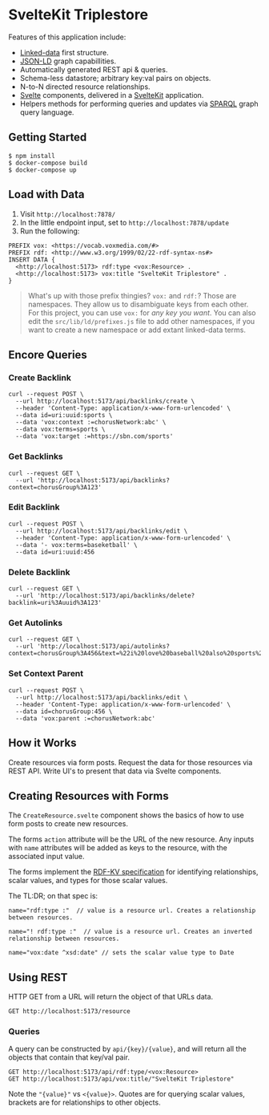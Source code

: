 # SvelteKit Triplestore

Features of this application include:

- [Linked-data](https://nikolas.ws/introduction-to-rdf) first structure.
- [JSON-LD](https://nikolas.ws/what-is-jsonld-for) graph capabillities.
- Automatically generated REST api & queries.
- Schema-less datastore; arbitrary key:val pairs on objects.
- N-to-N directed resource relationships.
- [Svelte](https://svelte.dev/) components, delivered in a [SvelteKit](https://kit.svelte.dev/) application.
- Helpers methods for performing queries and updates via [SPARQL](https://www.w3.org/TR/rdf-sparql-query/) graph query language.

## Getting Started

```
$ npm install
$ docker-compose build
$ docker-compose up
```

## Load with Data

1. Visit `http://localhost:7878/`
2. In the little endpoint input, set to `http://localhost:7878/update`
3. Run the following:

```
PREFIX vox: <https://vocab.voxmedia.com/#>
PREFIX rdf: <http://www.w3.org/1999/02/22-rdf-syntax-ns#>
INSERT DATA {
  <http://localhost:5173> rdf:type <vox:Resource> .
  <http://localhost:5173> vox:title "SvelteKit Triplestore" .
}
```

> What's up with those prefix thingies? `vox:` and `rdf:`? Those are namespaces. They allow us to disambiguate keys from each other. For this project, you can use `vox:` for _any key you want_. You can also edit the `src/lib/ld/prefixes.js` file to add other namespaces, if you want to create a new namespace or add extant linked-data terms.

## Encore Queries

### Create Backlink
```
curl --request POST \
  --url http://localhost:5173/api/backlinks/create \
  --header 'Content-Type: application/x-www-form-urlencoded' \
  --data id=uri:uuid:sports \
  --data 'vox:context :=chorusNetwork:abc' \
  --data vox:terms=sports \
  --data 'vox:target :=https://sbn.com/sports'
```

### Get Backlinks

```
curl --request GET \
  --url 'http://localhost:5173/api/backlinks?context=chorusGroup%3A123'
```

### Edit Backlink
```
curl --request POST \
  --url http://localhost:5173/api/backlinks/edit \
  --header 'Content-Type: application/x-www-form-urlencoded' \
  --data '- vox:terms=baseketball' \
  --data id=uri:uuid:456
```

### Delete Backlink
```
curl --request GET \
  --url 'http://localhost:5173/api/backlinks/delete?backlink=uri%3Auuid%3A123'
```

### Get Autolinks
```
curl --request GET \
  --url 'http://localhost:5173/api/autolinks?context=chorusGroup%3A456&text=%22i%20love%20baseball%20also%20sports%22'
```

### Set Context Parent
```
curl --request POST \
  --url http://localhost:5173/api/backlinks/edit \
  --header 'Content-Type: application/x-www-form-urlencoded' \
  --data id=chorusGroup:456 \
  --data 'vox:parent :=chorusNetwork:abc'
```

## How it Works

Create resources via form posts. Request the data for those resources via REST API. Write UI's to present that data via Svelte components.

## Creating Resources with Forms

The `CreateResource.svelte` component shows the basics of how to use form posts to create new resources.

The forms `action` attribute will be the URL of the new resource. Any inputs with `name` attributes will be added as keys to the resource, with the associated input value.

The forms implement the [RDF-KV specification](https://doriantaylor.com/rdf-kv) for identifying relationships, scalar values, and types for those scalar values.

The TL:DR; on that spec is:

```
name="rdf:type :"  // value is a resource url. Creates a relationship between resources.

name="! rdf:type :"  // value is a resource url. Creates an inverted relationship between resources.

name="vox:date ^xsd:date" // sets the scalar value type to Date
```

## Using REST

HTTP GET from a URL will return the object of that URLs data.
```
GET http://localhost:5173/resource
```

### Queries

A query can be constructed by `api/{key}/{value}`, and will return all the objects that contain that key/val pair.

```
GET http://localhost:5173/api/rdf:type/<vox:Resource>
GET http://localhost:5173/api/vox:title/"SvelteKit Triplestore"
```

Note the `"{value}"` vs `<{value}>`. Quotes are for querying scalar values, brackets are for relationships to other objects.

